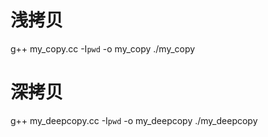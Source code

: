# 浅拷贝
g++ my_copy.cc -I`pwd` -o my_copy
./my_copy

# 深拷贝
g++ my_deepcopy.cc -I`pwd` -o my_deepcopy
./my_deepcopy
